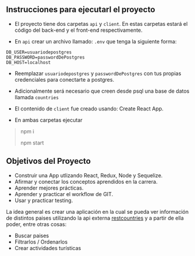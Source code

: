 

## Instrucciones para ejecutarl el proyecto

-  El proyecto tiene dos carpetas `api` y `client`. En estas carpetas estará el código del back-end y el front-end respectivamente.

- En `api` crear un archivo llamado: `.env` que tenga la siguiente forma:

```
DB_USER=usuariodepostgres
DB_PASSWORD=passwordDePostgres
DB_HOST=localhost
```

- Reemplazar `usuariodepostgres` y `passwordDePostgres` con tus propias credenciales para conectarte a postgres.

- Adicionalmente será necesario que creen desde psql una base de datos llamada `countries`

- El contenido de `client` fue creado usando: Create React App.

- En ambas carpetas ejecutar 
> npm i
>
> npm start


## Objetivos del Proyecto

- Construir una App utlizando React, Redux, Node y Sequelize.
- Afirmar y conectar los conceptos aprendidos en la carrera.
- Aprender mejores prácticas.
- Aprender y practicar el workflow de GIT.
- Usar y practicar testing.


La idea general es crear una aplicación en la cual se pueda ver información de  distintos paises utilizando la api externa [restcountries](https://restcountries.com/) y a partir de ella poder, entre otras cosas:

  - Buscar paises
  - Filtrarlos / Ordenarlos
  - Crear actividades turísticas

